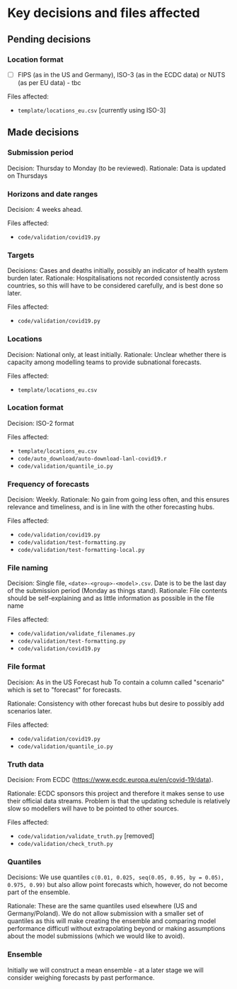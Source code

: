 # Key decisions and files affected

## Pending decisions

### Location format

- [ ] FIPS (as in the US and Germany), ISO-3 (as in the ECDC data) or NUTS (as per EU data) - tbc

Files affected:
- `template/locations_eu.csv` [currently using ISO-3]

## Made decisions

### Submission period

Decision: Thursday to Monday (to be reviewed).
Rationale: Data is updated on Thursdays

### Horizons and date ranges

Decision: 4 weeks ahead.

Files affected:
- `code/validation/covid19.py`

### Targets

Decisions: Cases and deaths initially, possibly an indicator of health system burden later.
Rationale: Hospitalisations not recorded consistently across countries, so this will have to be considered carefully, and is best done so later.

Files affected:
- `code/validation/covid19.py`

### Locations

Decision: National only, at least initially.
Rationale: Unclear whether there is capacity among modelling teams to provide subnational forecasts.

Files affected:
- `template/locations_eu.csv`

### Location format

Decision: ISO-2 format

Files affected:
- `template/locations_eu.csv`
- `code/auto_download/auto-download-lanl-covid19.r`
- `code/validation/quantile_io.py`

### Frequency of forecasts

Decision: Weekly.
Rationale: No gain from going less often, and this ensures relevance and timeliness, and is in line with the other forecasting hubs.

Files affected:
- `code/validation/covid19.py`
- `code/validation/test-formatting.py`
- `code/validation/test-formatting-local.py`

### File naming

Decision: Single file, `<date>-<group>-<model>.csv`. Date is to be the last day of the submission period (Monday as things stand).
Rationale: File contents should be self-explaining and as little information as possible in the file name

Files affected:
- `code/validation/validate_filenames.py`
- `code/validation/test-formatting.py`
- `code/validation/covid19.py`

### File format

Decision: As in the US Forecast hub To contain a column called "scenario" which is set to "forecast" for forecasts.

Rationale: Consistency with other forecast hubs but desire to possibly add scenarios later. 

Files affected:
- `code/validation/covid19.py`
- `code/validation/quantile_io.py`

### Truth data

Decision: From ECDC (https://www.ecdc.europa.eu/en/covid-19/data).

Rationale: ECDC sponsors this project and therefore it makes sense to use their official data streams. Problem is that the updating schedule is relatively slow so modellers will have to be pointed to other sources.

Files affected:
- `code/validation/validate_truth.py` [removed]
- `code/validation/check_truth.py`

### Quantiles

Decisions: We use quantiles `c(0.01, 0.025, seq(0.05, 0.95, by = 0.05), 0.975, 0.99)` but also allow point forecasts which, however, do not become part of the ensemble.

Rationale: These are the same quantiles used elsewhere (US and Germany/Poland). We do not allow submission with a smaller set of quantiles as this will make creating the ensemble and comparing model performance difficutl without extrapolating beyond or making assumptions about the model submissions (which we would like to avoid).

### Ensemble

Initially we will construct a mean ensemble - at a later stage we will consider weighing forecasts by past performance.
